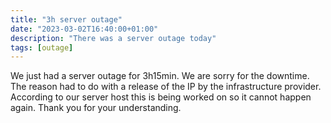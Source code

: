 ```yaml
---
title: "3h server outage"
date: "2023-03-02T16:40:00+01:00"
description: "There was a server outage today"
tags: [outage]
---
```


We just had a server outage for 3h15min. We are sorry for the downtime. The reason had to do with a release of the IP by the infrastructure provider. According to our server host this is being worked on so it cannot happen again. Thank you for your understanding.